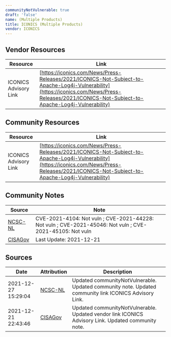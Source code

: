 ```yaml
---
communityNotVulnerable: true
draft: 'false'
name: (Multiple Products)
title: ICONICS (Multiple Products)
vendor: ICONICS
---
```


## Vendor Resources
| Resource | Link |
| --- | --- |
| ICONICS Advisory Link | [https://iconics.com/News/Press-Releases/2021/ICONICS-Not-Subject-to-Apache-Log4j-Vulnerability](https://iconics.com/News/Press-Releases/2021/ICONICS-Not-Subject-to-Apache-Log4j-Vulnerability) |

## Community Resources
| Resource | Link |
| --- | --- |
| ICONICS Advisory Link | [https://iconics.com/News/Press-Releases/2021/ICONICS-Not-Subject-to-Apache-Log4j-Vulnerability](https://iconics.com/News/Press-Releases/2021/ICONICS-Not-Subject-to-Apache-Log4j-Vulnerability) |

## Community Notes
| Source | Note |
| --- | --- |
| [NCSC-NL](https://github.com/NCSC-NL/log4shell/blob/main/software/README.md) | CVE-2021-4104: Not vuln ; CVE-2021-44228: Not vuln ; CVE-2021-45046: Not vuln ; CVE-2021-45105: Not vuln </ul> |
| [CISAGov](https://raw.githubusercontent.com/cisagov/log4j-affected-db/develop/README.md) | Last Update: 2021-12-21 |

## Sources
| Date | Attribution | Description |
| --- | --- | --- |
| 2021-12-27 15:29:04 | [NCSC-NL](https://github.com/NCSC-NL/log4shell/blob/main/software/README.md) | Updated communityNotVulnerable. Updated community note. Updated community link ICONICS Advisory Link.  |
| 2021-12-21 22:43:46 | [CISAGov](https://raw.githubusercontent.com/cisagov/log4j-affected-db/develop/README.md) | Updated communityNotVulnerable. Updated vendor link ICONICS Advisory Link. Updated community note.  |
